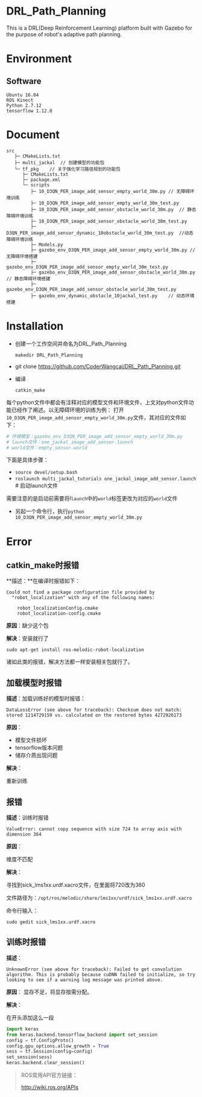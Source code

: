 # DRL_Path_Planning

This is a DRL(Deep Reinforcement Learning) platform built with Gazebo for the purpose of robot's adaptive path planning.

# Environment

## Software

    Ubuntu 16.04
    ROS Kinect
    Python 2.7.12
    tensorflow 1.12.0

# Document

```
src
   ├─ CMakeLists.txt
   ├─ multi_jackal	// 创建模型的功能包
   └─ tf_pkg	// 关于强化学习路径规划的功能包
      ├─ CMakeLists.txt
      ├─ package.xml
      └─ scripts
         ├─ 10_D3QN_PER_image_add_sensor_empty_world_30m.py	// 无障碍环境训练
         ├─ 10_D3QN_PER_image_add_sensor_empty_world_30m_test.py
         ├─ 10_D3QN_PER_image_add_sensor_obstacle_world_30m.py	// 静态障碍环境训练
         ├─ 10_D3QN_PER_image_add_sensor_obstacle_world_30m_test.py
         ├─ D3QN_PER_image_add_sensor_dynamic_10obstacle_world_30m_test.py	//动态障碍环境训练
         ├─ Models.py
         ├─ gazebo_env_D3QN_PER_image_add_sensor_empty_world_30m.py	// 无障碍环境搭建
         ├─ gazebo_env_D3QN_PER_image_add_sensor_empty_world_30m_test.py
         ├─ gazebo_env_D3QN_PER_image_add_sensor_obstacle_world_30m.py	// 静态障碍环境搭建
         ├─ gazebo_env_D3QN_PER_image_add_sensor_obstacle_world_30m_test.py
         ├─ gazebo_env_dynamic_obstacle_10jackal_test.py	// 动态环境搭建
```

# Installation

* 创建一个工作空间并命名为DRL_Path_Planning

  `makedir DRL_Path_Planning`

* git clone https://github.com/CoderWangcai/DRL_Path_Planning.git

* 编译

  `catkin_make`

每个python文件中都会有注释对应的模型文件和环境文件，上文对python文件功能已经作了阐述。以无障碍环境的训练为例：
打开`10_D3QN_PER_image_add_sensor_empty_world_30m.py`文件，其对应的文件如下：

```python
# 环境模型：gazebo_env_D3QN_PER_image_add_sensor_empty_world_30m.py
# launch文件：one_jackal_image_add_sensor.launch
# world文件：empty_sensor.world
```

下面是具体步骤：

* `source devel/setup.bash`
* `roslaunch multi_jackal_tutorials one_jackal_image_add_sensor.launch ` # 启动launch文件

​		需要注意的是启动前需要将l`launch`中的`world`标签更改为对应的`world`文件

* 另起一个命令行，执行`python 10_D3QN_PER_image_add_sensor_empty_world_30m.py `

# Error

## catkin_make时报错

**描述：**在编译时报错如下：

```shell
Could not find a package configuration file provided by
  "robot_localization" with any of the following names:

    robot_localizationConfig.cmake
    robot_localization-config.cmake
```

**原因**：缺少这个包

**解决**：安装就行了

```shell
sudo apt-get install ros-melodic-robot-localization
```

诸如此类的报错，解决方法都一样安装相关包就行了。

## 加载模型时报错

**描述**：加载训练好的模型时报错：

```shell
DataLossError (see above for traceback): Checksum does not match: stored 1214729159 vs. calculated on the restored bytes 4272926173
```

**原因**：

* 模型文件损坏
* tensorflow版本问题
* 储存介质出现问题

**解决**：

重新训练

## 报错

**描述**：训练时报错

```shell
ValueError: cannot copy sequence with size 724 to array axis with dimension 364
```

**原因**：

维度不匹配

**解决**：

寻找到sick_lms1xx.urdf.xacro文件，在里面将720改为360

文件路径为：`/opt/ros/melodic/share/lms1xx/urdf/sick_lms1xx.urdf.xacro`

命令行输入：

```shell
sudo gedit sick_lms1xx.urdf.xacro
```

## 训练时报错

**描述**：

```shell
UnknownError (see above for traceback): Failed to get convolution algorithm. This is probably because cuDNN failed to initialize, so try looking to see if a warning log message was printed above.
```

**原因**：
显存不足，将显存按需分配。

**解决**：

在开头添加这么一段

```python
import keras  
from keras.backend.tensorflow_backend import set_session
config = tf.ConfigProto()  
config.gpu_options.allow_growth = True 
sess = tf.Session(config=config)
set_session(sess)
keras.backend.clear_session()
```



>  ROS常用API官方链接：
>
>  http://wiki.ros.org/APIs

